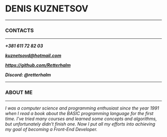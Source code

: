 # **DENIS KUZNETSOV**
 -----
### CONTACTS
-----
***+381 611 72 82 03*** 

***kuznetsovd@hotmail.com***

***https://github.com/Retterhalm***

***Discord: @retterhalm*** 

-----

### ABOUT ME
-----
*I was a computer science and programming enthusiast since the year 1991 when I read a book about the BASIC programming language for the first time. I've tried many courses and learned some concepts and algorithms, but unfortunately didn't finish one. Now I put all my efforts into achieving my goal of becoming a Front-End Developer.*



 